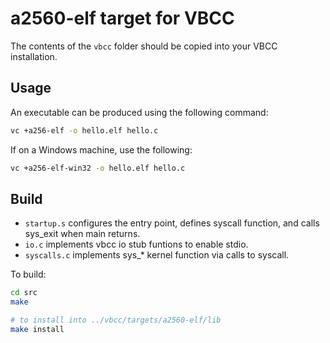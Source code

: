# a2560-elf target for VBCC

The contents of the `vbcc` folder should be copied into your VBCC installation.

## Usage

An executable can be produced using the following command:
```bash
vc +a256-elf -o hello.elf hello.c
```
If on a Windows machine, use the following:
```bash
vc +a256-elf-win32 -o hello.elf hello.c
```

## Build

- `startup.s` configures the entry point, defines syscall function, and calls sys_exit when main returns.
- `io.c` implements vbcc io stub funtions to enable stdio.
- `syscalls.c` implements sys_* kernel function via calls to syscall.

To build:
```bash
cd src
make

# to install into ../vbcc/targets/a2560-elf/lib
make install
```
